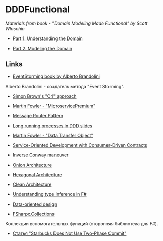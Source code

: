# DDDFunctional

*Materials from book - "Domain Modeling Made Functional" by Scott Wlaschin*

* [Part 1. Understanding the Domain](part1.md)

* [Part 2. Modeling the Domain](part2.md)

## Links

* [EventStorming book by Alberto Brandolini](http://eventstorming.com)

Alberto Brandolini - создатель метода "Event Storming".

* [Simon Brown's "C4" approach](http://static.codingthearchitecture.com/c4.pdf)

* [Martin Fowler - "MicroservicePremium"](https://www.martinfowler.com/bliki/MicroservicePremium.html)

* [Message Router Pattern](http://www.enterpriseintegrationpatterns.com/patterns/messaging/MessageRouter.html)

* [Long running processes in DDD slides](https://www.slideshare.net/BerndRuecker/long-running-processes-in-ddd)

* [Martin Fowler - "Data Transfer Object"](https://martinfowler.com/eaaCatalog/dataTransferObject.html)

* [Service-Oriented Development with Consumer-Driven Contracts](https://www.infoq.com/articles/consumer-driven-contracts)

* [Inverse Conway maneuver](http://bit.ly/InverseConwayManeuver)

* [Onion Architecture](http://jeffreypalermo.com/blog/the-onion-architecture-part-1/)

* [Hexagonal Architecture](http://alistair.cockburn.us/Hexagonal+architecture)

* [Clean Architecture](https://8thlight.com/blog/uncle-bob/2012/08/13/the-clean-architecture.html)

* [Understanding type inference in F#](https://fsharpforfunandprofit.com/posts/type-inference/)

* [Data-oriented design](https://en.wikipedia.org/wiki/Data-oriented_design)

* [FSharpx.Collections](https://fsprojects.github.io/FSharpx.Collections/)

Коллекции вспомогательных функций (сторонняя библиотека для F#).

* [Статья "Starbucks Does Not Use Two-Phase Commit"](http://www.enterpriseintegrationpatterns.com/ramblings/18_starbucks.html)
